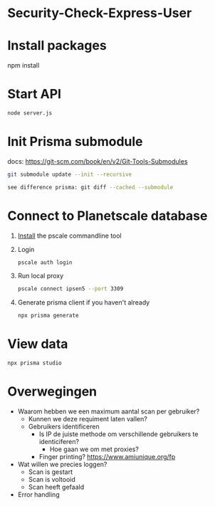 # Security-Check-Express-User

# Install packages

npm install

# Start API
```sh
node server.js
```

# Init Prisma submodule

docs: https://git-scm.com/book/en/v2/Git-Tools-Submodules


```sh
git submodule update --init --recursive
```
```sh
see difference prisma: git diff --cached --submodule
```

# Connect to Planetscale database

1. [Install](https://github.com/planetscale/cli#installation) the pscale commandline tool

2. Login

    ```sh
    pscale auth login
    ```

3. Run local proxy

    ```sh
    pscale connect ipsen5 --port 3309
    ```

4. Generate prisma client if you haven't already

    ```sh
    npx prisma generate
    ```


# View data

```sh
npx prisma studio
```

# Overwegingen

- Waarom hebben we een maximum aantal scan per gebruiker?
  - Kunnen we deze requiment laten vallen?
  - Gebruikers identificeren
    - Is IP de juiste methode om verschillende gebruikers te identiciferen?
      - Hoe gaan we om met proxies?
    - Finger printing? https://www.amiunique.org/fp
- Wat willen we precies loggen?
  - Scan is gestart
  - Scan is voltooid
  - Scan heeft gefaald
- Error handling

